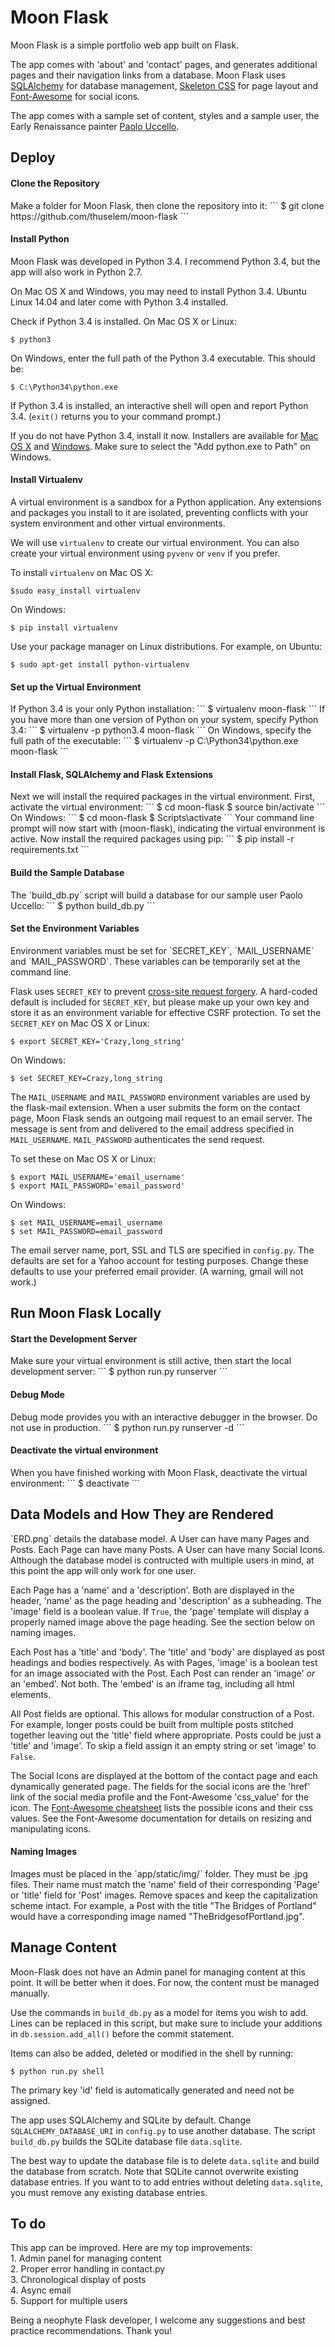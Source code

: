 # Moon Flask

Moon Flask is a simple portfolio web app built on Flask. 

The app comes with 'about' and 'contact' pages, and generates additional pages and their navigation links from a database. Moon Flask uses [SQLAlchemy](http://www.sqlalchemy.org/) for database management, [Skeleton CSS](http://getskeleton.com/) for page layout and [Font-Awesome](https://fortawesome.github.io/Font-Awesome/) for social icons.

The app comes with a sample set of content, styles and a sample user, the Early Renaissance painter [Paolo Uccello](https://en.wikipedia.org/wiki/Paolo_Uccello).

<h2>Deploy</h2>
<h4>Clone the Repository</h4>
Make a folder for Moon Flask, then clone the repository into it:
```
$ git clone https://github.com/thuselem/moon-flask
```
<h4>Install Python</h4>
Moon Flask was developed in Python 3.4. I recommend Python 3.4, but the app will also work in Python 2.7.

On Mac OS X and Windows, you may need to install Python 3.4. Ubuntu Linux 14.04 and later come with Python 3.4 installed. 

Check if Python 3.4 is installed. On Mac OS X or Linux:
```
$ python3
```
On Windows, enter the full path of the Python 3.4 executable. This should be:
```
$ C:\Python34\python.exe
```
If Python 3.4 is installed, an interactive shell will open and report Python 3.4. (`exit()` returns you to your command prompt.)

If you do not have Python 3.4, install it now. Installers are available for [Mac OS X](https://www.python.org/downloads/release/python-343/) and [Windows](https://www.python.org/downloads/release/python-343/). Make sure to select the "Add python.exe to Path" on Windows.

<h4>Install Virtualenv</h4>
A virtual environment is a sandbox for a Python application. Any extensions and packages you install to it are isolated, preventing conflicts with your system environment and other virtual environments.

We will use `virtualenv` to create our virtual environment. You can also create your virtual environment using `pyvenv` or `venv` if you prefer.

To install `virtualenv` on Mac OS X:
```
$sudo easy_install virtualenv
```
On Windows:
```
$ pip install virtualenv
```
Use your package manager on Linux distributions. For example, on Ubuntu:
```
$ sudo apt-get install python-virtualenv
```
<h4>Set up the Virtual Environment</h4>
If Python 3.4 is your only Python installation:
```
$ virtualenv moon-flask
```
If you have more than one version of Python on your system, specify Python 3.4:
```
$ virtualenv -p python3.4 moon-flask
```
On Windows, specify the full path of the executable:
```
$ virtualenv -p C:\Python34\python.exe moon-flask
```

<h4>Install Flask, SQLAlchemy and Flask Extensions</h4>
Next we will install the required packages in the virtual environment. First, activate the virtual environment:
```
$ cd moon-flask
$ source bin/activate
```
On Windows:
```
$ cd moon-flask
$ Scripts\activate
```
Your command line prompt will now start with (moon-flask), indicating the virtual environment is active. Now install the required packages using pip:
```
$ pip install -r requirements.txt
```

<h4>Build the Sample Database</h4>
The `build_db.py` script will build a database for our sample user Paolo Uccello:
```
$ python build_db.py
```

<h4>Set the Environment Variables</h4>
Environment variables must be set for `SECRET_KEY`, `MAIL_USERNAME` and `MAIL_PASSWORD`. These variables can be temporarily set at the command line.

Flask uses `SECRET_KEY` to prevent [cross-site request forgery](https://en.wikipedia.org/wiki/Cross-site_request_forgery). A hard-coded default is included for `SECRET_KEY`, but please make up your own key and store it as an environment variable for effective CSRF protection. To set the `SECRET_KEY` on Mac OS X or Linux:
```
$ export SECRET_KEY='Crazy,long_string'
```
On Windows:
```
$ set SECRET_KEY=Crazy,long_string
```
The `MAIL_USERNAME` and `MAIL_PASSWORD` environment variables are used by the flask-mail extension. When a user submits the form on the contact page, Moon Flask sends an outgoing mail request to an email server. The message is sent from and delivered to the email address specified in `MAIL_USERNAME`. `MAIL_PASSWORD` authenticates the send request.

To set these on Mac OS X or Linux:
```
$ export MAIL_USERNAME='email_username'
$ export MAIL_PASSWORD='email_password'
```
On Windows:
```
$ set MAIL_USERNAME=email_username
$ set MAIL_PASSWORD=email_password
```

The email server name, port, SSL and TLS are specified in `config.py`. The defaults are set for a Yahoo account for testing purposes. Change these defaults to use your preferred email provider. (A warning, gmail will not work.)

<h2>Run Moon Flask Locally</h2>
<h4>Start the Development Server</h4>
Make sure your virtual environment is still active, then start the local development server:
```
$ python run.py runserver
```
<h4>Debug Mode</h4>
Debug mode provides you with an interactive debugger in the browser. Do not use in production.
```
$ python run.py runserver -d
```
<h4>Deactivate the virtual environment</h4>
When you have finished working with Moon Flask, deactivate the virtual environment:
```
$ deactivate
```

<h2>Data Models and How They are Rendered</h2>
`ERD.png` details the database model. A User can have many Pages and Posts. Each Page can have many Posts. A User can have many Social Icons. Although the database model is contructed with multiple users in mind, at this point the app will only work for one user.

Each Page has a 'name' and a 'description'. Both are displayed in the header, 'name' as the page heading and 'description' as a subheading. The 'image' field is a boolean value. If `True`, the 'page' template will display a properly named image above the page heading. See the section below on naming images.

Each Post has a 'title' and 'body'. The 'title' and 'body' are displayed as post headings and bodies respectively. As with Pages, 'image' is a boolean test for an image associated with the Post. Each Post can render an 'image' <i>or</i> an 'embed'. Not both. The 'embed' is an iframe tag, including all html elements.

All Post fields are optional. This allows for modular construction of a Post. For example, longer posts could be built from multiple posts stitched together leaving out the 'title' field where appropriate. Posts could be just a 'title' and 'image'. To skip a field assign it an empty string or set 'image' to `False`.

The Social Icons are displayed at the bottom of the contact page and each dynamically generated page. The fields for the social icons are the 'href' link of the social media profile and the Font-Awesome 'css_value' for the icon. The [Font-Awesome cheatsheet](https://fortawesome.github.io/Font-Awesome/cheatsheet/) lists the possible icons and their css values. See the Font-Awesome documentation for details on resizing and manipulating icons.

<h4>Naming Images</h4>
Images must be placed in the `app/static/img/` folder. They must be .jpg files. Their name must match the 'name' field of their corresponding 'Page' or 'title' field for 'Post' images. Remove spaces and keep the capitalization scheme intact. For example, a Post with the title "The Bridges of Portland" would have a corresponding image named "TheBridgesofPortland.jpg".

<h2>Manage Content</h2>
Moon-Flask does not have an Admin panel for managing content at this point. It will be better when it does. For now, the content must be managed manually.

Use the commands in `build_db.py` as a model for items you wish to add. Lines can be replaced in this script, but make sure to include your additions in `db.session.add_all()` before the commit statement. 

Items can also be added, deleted or modified in the shell by running:
```
$ python run.py shell
```
The primary key 'id' field is automatically generated and need not be assigned.

The app uses SQLAlchemy and SQLite by default. Change `SQLALCHEMY_DATABASE_URI` in `config.py` to use another database. The script `build_db.py` builds the SQLite database file `data.sqlite`.

The best way to update the database file is to delete `data.sqlite` and build the database from scratch. Note that SQLite cannot overwrite existing database entries. If you want to to add entries without deleting `data.sqlite`, you must remove any existing database entries.

<h2>To do</h2>
This app can be improved. Here are my top improvements:<br/>
1. Admin panel for managing content<br/>
2. Proper error handling in contact.py<br/>
3. Chronological display of posts<br/>
4. Async email<br/>
5. Support for multiple users

Being a neophyte Flask developer, I welcome any suggestions and best practice recommendations. Thank you!
